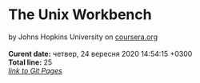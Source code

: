 # The Unix Workbench
by Johns Hopkins University on [coursera.org](https://www.coursera.org/)  
<br/>**Curent date:** 
четвер, 24 вересня 2020 14:54:15 +0300
<br/>**Total line:** 
25
<br/>*[link to Git Pages](https://maxfeshchuk.github.io/MaxFeshchuk.unix/Unix/)*
